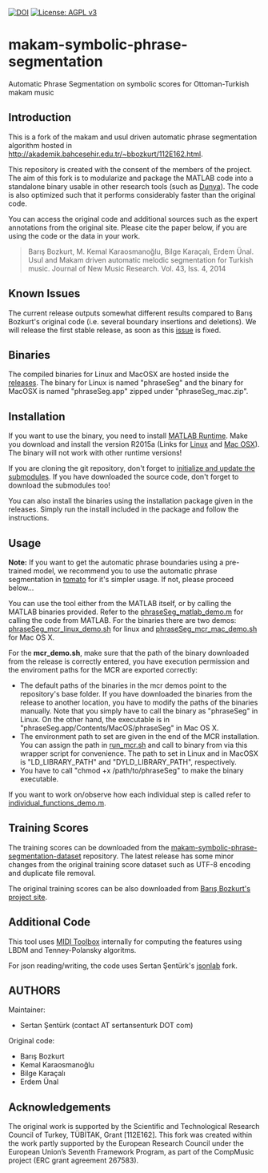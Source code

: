 [![DOI](https://zenodo.org/badge/27432980.svg)](https://zenodo.org/badge/latestdoi/27432980) [![License: AGPL v3](https://img.shields.io/badge/License-AGPL%20v3-ff69b4.svg)](http://www.gnu.org/licenses/agpl-3.0)

makam-symbolic-phrase-segmentation
==================================

Automatic Phrase Segmentation on symbolic scores for Ottoman-Turkish makam music

Introduction
-----------------------------------------------------------------
This is a fork of the makam and usul driven automatic phrase segmentation algorithm hosted in http://akademik.bahcesehir.edu.tr/~bbozkurt/112E162.html. 

This repository is created with the consent of the members of the project. The aim of this fork is to modularize and package the MATLAB code into a standalone binary usable in other research tools (such as [Dunya](https://github.com/MTG/dunya)). The code is also optimized such that it performs considerably faster than the original code. 

You can access the original code and additional sources such as the expert annotations from the original site. Please cite the paper below, if you are using the code or the data  in your work.

> Barış Bozkurt, M. Kemal Karaosmanoğlu, Bilge Karaçalı, Erdem Ünal. Usul and Makam driven automatic melodic segmentation for Turkish music. Journal of New Music Research. Vol. 43, Iss. 4, 2014

Known Issues
------------------------------------------------------------------
The current release outputs somewhat different results compared to Barış Bozkurt's original code (i.e. several boundary insertions and deletions). We will release the first stable release, as soon as this [issue](https://github.com/MTG/makam-symbolic-phrase-segmentation/issues/8) is fixed.

Binaries 
------------------------------------------------------------------
The compiled binaries for Linux and MacOSX are hosted inside the [releases](https://github.com/MTG/makam-symbolic-phrase-segmentation/releases). The binary for Linux is named "phraseSeg" and the binary for MacOSX is named "phraseSeg.app" zipped under "phraseSeg_mac.zip".

Installation
------------------------------------------------------------------
If you want to use the binary, you need to install [MATLAB Runtime](http://www.mathworks.com/products/compiler/mcr/?refresh=true). Make you download and install the version R2015a (Links for [Linux](http://www.mathworks.com/supportfiles/downloads/R2015a/deployment_files/R2015a/installers/glnxa64/MCR_R2015a_glnxa64_installer.zip) and [Mac OSX](http://www.mathworks.com/supportfiles/downloads/R2015a/deployment_files/R2015a/installers/maci64/MCR_R2015a_maci64_installer.zip)). The binary will not work with other runtime versions!

If you are cloning the git repository, don't forget to [initialize and update the submodules](https://git-scm.com/book/en/v2/Git-Tools-Submodules). If you have downloaded the source code, don't forget to download the submodules too!

You can also install the binaries using the installation package given in the releases. Simply run the install included in the package and follow the instructions.

Usage 
------------------------------------------------------------------
**Note:** If you want to get the automatic phrase boundaries using a pre-trained model, we recommend you to use the automatic phrase segmentation in [tomato](https://github.com/sertansenturk/tomato) for it's simpler usage. If not, please proceed below...

You can use the tool either from the MATLAB itself, or by calling the MATLAB binaries provided. Refer to the [phraseSeg_matlab_demo.m](https://github.com/MTG/makam-symbolic-phrase-segmentation/blob/master/phraseSeg_matlab_demo.m) for calling the code from MATLAB. For the binaries there are two demos: [phraseSeg_mcr_linux_demo.sh](https://github.com/MTG/makam-symbolic-phrase-segmentation/blob/master/phraseSeg_mcr_linux_demo.sh) for linux and [phraseSeg_mcr_mac_demo.sh](https://github.com/MTG/makam-symbolic-phrase-segmentation/blob/master/phraseSeg_mcr_mac_demo.sh) for Mac OS X.

For the **mcr_demo.sh**, make sure that the path of the binary downloaded from the release is correctly entered, you have execution permission and the enviroment paths for the MCR are exported correctly:

- The default paths of the binaries in the mcr demos point to the repository's base folder. If you have downloaded the binaries from the release to another location, you have to modify the paths of the binaries manually. Note that you simply have to call the binary as "phraseSeg" in Linux. On the other hand, the executable is in "phraseSeg.app/Contents/MacOS/phraseSeg" in Mac OS X.
- The environment path to set are given in the end of the MCR installation. You can assign the path in [run_mcr.sh](https://github.com/MTG/makam-symbolic-phrase-segmentation/blob/master/run_mcr.sh) and call to binary from via this wrapper script for convenience. The path to set in Linux and in MacOSX is "LD_LIBRARY_PATH" and "DYLD_LIBRARY_PATH", respectively.
- You have to call "chmod +x /path/to/phraseSeg" to make the binary executable.

If you want to work on/observe how each individual step is called refer to [individual_functions_demo.m](https://github.com/MTG/makam-symbolic-phrase-segmentation/blob/master/individual_functions_demo.m).

Training Scores
------------------------------------------------------------------
The training scores can be downloaded from the [makam-symbolic-phrase-segmentation-dataset](https://github.com/MTG/makam-symbolic-phrase-segmentation-dataset/releases/tag/v1.0) repository. The latest release has some minor changes from the original training score dataset such as UTF-8 encoding and duplicate file removal.

The original training scores can be also downloaded from [Barış Bozkurt's project site](http://akademik.bahcesehir.edu.tr/~bbozkurt/112E162.html).

Additional Code
------------------------------------------------------------------
This tool uses [MIDI Toolbox](https://www.jyu.fi/hum/laitokset/musiikki/en/research/coe/materials/miditoolbox) internally for computing the features using LBDM and Tenney-Polansky algoritms. 

For json reading/writing, the code uses Sertan Şentürk's [jsonlab](https://github.com/sertansenturk/jsonlab) fork. 

AUTHORS
------------------------------------------------------------------
Maintainer:
- Sertan Şentürk (contact AT sertansenturk DOT com)

Original code:
- Barış Bozkurt
- Kemal Karaosmanoğlu
- Bilge Karaçalı
- Erdem Ünal

Acknowledgements
------------------------------------------------------------------
The original work is supported by the Scientific and Technological Research Council of Turkey, TÜBİTAK, Grant [112E162]. This fork was created within the work partly supported by the European Research Council under the European Union’s Seventh Framework Program, as part of the CompMusic project (ERC grant agreement 267583).
